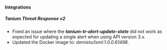 
#### Integrations

##### Tanium Threat Response v2

- Fixed an issue where the ***tanium-tr-alert-update-state*** did not work as expected for updating a single alert when using API version 3.x.
- Updated the Docker image to: *demisto/lxml:1.0.0.61498*.
